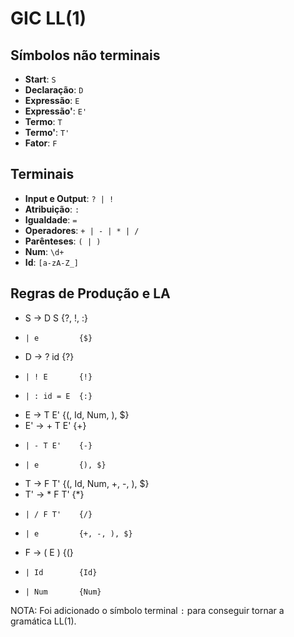 # GIC LL(1)

## Símbolos não terminais

- **Start**: `S`
- **Declaração**: `D`
- **Expressão**: `E`
- **Expressão'**: `E'`
- **Termo**: `T`
- **Termo'**: `T'`
- **Fator**: `F`

## Terminais

- **Input e Output**: `? | !`
- **Atribuição**: `:`
- **Igualdade**: `=`
- **Operadores**: `+ | - | * | /`
- **Parênteses**: `( | )`
- **Num**: `\d+`
- **Id**: `[a-zA-Z_]`

## Regras de Produção e LA

- S  -> D S       {?, !, :}
-     | e         {$}
- D  -> ? id      {?}
-     | ! E       {!}
-     | : id = E  {:}
- E  -> T E'      {(, Id, Num, ), $}
- E' -> + T E'    {+}
-     | - T E'    {-}
-     | e         {), $}
- T  -> F T'      {(, Id, Num, +, -, ), $}
- T' -> * F T'    {*}
-     | / F T'    {/}
-     | e         {+, -, ), $}
- F  -> ( E )     {(}
-     | Id        {Id}
-     | Num       {Num}

NOTA: Foi adicionado o símbolo terminal `:` para conseguir tornar a gramática LL(1).